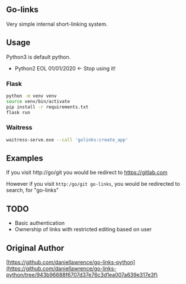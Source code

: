 Go-links
----------

Very simple internal short-linking system.

Usage
----------
Python3 is default python.
* Python2 EOL 01/01/2020 <- Stop using it!

### Flask
```bash
python -m venv venv
source venv/bin/activate
pip install -r requirements.txt
flask run
```
### Waitress
```bash
waitress-serve.exe --call 'golinks:create_app'
```

Examples
----------

If you visit http://go/git you would be redirect to https://gitlab.com

However if you visit `http:/go/git go-links`, you would be redirected to search, for "go-links" 


TODO
-----

* Basic authentication
* Ownership of links with restricted editing based on user


Original Author
-----
[https://github.com/daniellawrence/go-links-python](https://github.com/daniellawrence/go-links-python/tree/943b96688f6707d37e76c3d1ea007a639e317e3f) 